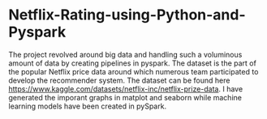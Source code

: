 # Netflix-Rating-using-Python-and-Pyspark
The project revolved around big data and handling such a voluminous amount of data by creating pipelines in pyspark.
The dataset is the part of the popular Netflix price data around which numerous team participated to develop the recommender system.
The dataset can be found here https://www.kaggle.com/datasets/netflix-inc/netflix-prize-data.
I have generated the imporant graphs in matplot and seaborn while machine learning models have been created in pySpark.

